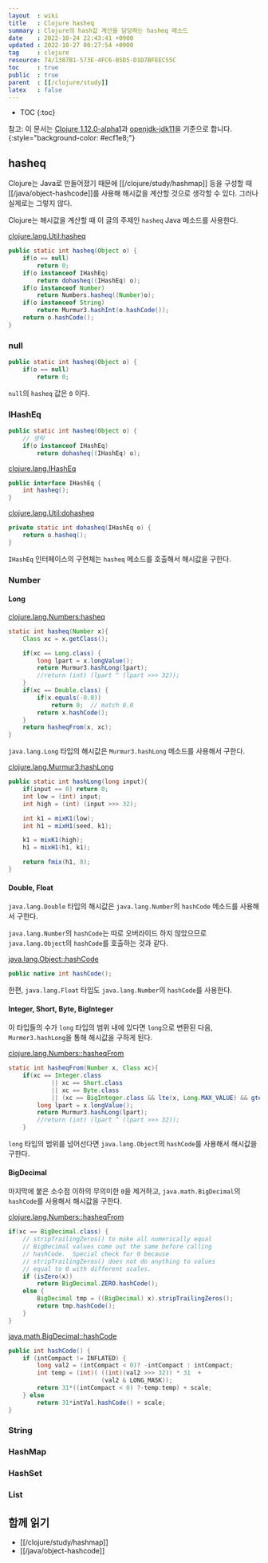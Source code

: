 ```yaml
---
layout  : wiki
title   : Clojure hasheq
summary : Clojure의 hash값 계산을 담당하는 hasheq 메소드
date    : 2022-10-24 22:43:41 +0900
updated : 2022-10-27 00:27:54 +0900
tag     : clojure
resource: 74/1387B1-573E-4FC6-B5D5-D1D7BFEEC55C
toc     : true
public  : true
parent  : [[/clojure/study]]
latex   : false
---
```

* TOC
{:toc}

>
참고: 이 문서는 [Clojure 1.12.0-alpha1]( https://github.com/clojure/clojure/tree/clojure-1.12.0-alpha1 )과 [openjdk-jdk11](https://github.com/AdoptOpenJDK/openjdk-jdk11 )을 기준으로 합니다.
{:style="background-color: #ecf1e8;"}

## hasheq

Clojure는 Java로 만들어졌기 때문에 [[/clojure/study/hashmap]] 등을 구성할 때 [[/java/object-hashcode]]를 사용해 해시값을 계산할 것으로 생각할 수 있다.
그러나 실제로는 그렇지 않다.

Clojure는 해시값을 계산할 때 이 글의 주제인 `hasheq` Java 메소드를 사용한다.

[clojure.lang.Util:hasheq]( https://github.com/clojure/clojure/blob/clojure-1.12.0-alpha1/src/jvm/clojure/lang/Util.java#L164-L174 )

```java
public static int hasheq(Object o) {
    if(o == null)
        return 0;
    if(o instanceof IHashEq)
        return dohasheq((IHashEq) o);
    if(o instanceof Number)
        return Numbers.hasheq((Number)o);
    if(o instanceof String)
        return Murmur3.hashInt(o.hashCode());
    return o.hashCode();
}
```

### null

```java
public static int hasheq(Object o) {
    if(o == null)
        return 0;
```

`null`의 `hasheq` 값은 `0` 이다.

### IHashEq

```java
public static int hasheq(Object o) {
    // 생략
    if(o instanceof IHashEq)
        return dohasheq((IHashEq) o);
```

[clojure.lang.IHashEq]( https://github.com/clojure/clojure/blob/clojure-1.12.0-alpha1/src/jvm/clojure/lang/IHashEq.java )

```java
public interface IHashEq {
    int hasheq();
}
```

[clojure.lang.Util:dohasheq]( https://github.com/clojure/clojure/blob/clojure-1.12.0-alpha1/src/jvm/clojure/lang/Util.java#L176-L178 )

```java
private static int dohasheq(IHashEq o) {
    return o.hasheq();
}
```

`IHashEq` 인터페이스의 구현체는 `hasheq` 메소드를 호출해서 해시값을 구한다.

### Number

#### Long

[clojure.lang.Numbers:hasheq]( https://github.com/clojure/clojure/blob/clojure-1.12.0-alpha1/src/jvm/clojure/lang/Numbers.java#L1151-L1167 )

```java
static int hasheq(Number x){
    Class xc = x.getClass();

    if(xc == Long.class) {
        long lpart = x.longValue();
        return Murmur3.hashLong(lpart);
        //return (int) (lpart ^ (lpart >>> 32));
    }
    if(xc == Double.class) {
        if(x.equals(-0.0))
            return 0;  // match 0.0
        return x.hashCode();
    }
    return hasheqFrom(x, xc);
}
```

`java.lang.Long` 타입의 해시값은 `Murmur3.hashLong` 메소드를 사용해서 구한다.

[clojure.lang.Murmur3:hashLong]( https://github.com/clojure/clojure/blob/clojure-1.12.0-alpha1/src/jvm/clojure/lang/Murmur3.java#L58-L70 )

```java
public static int hashLong(long input){
    if(input == 0) return 0;
    int low = (int) input;
    int high = (int) (input >>> 32);

    int k1 = mixK1(low);
    int h1 = mixH1(seed, k1);

    k1 = mixK1(high);
    h1 = mixH1(h1, k1);

    return fmix(h1, 8);
}
```

#### Double, Float

`java.lang.Double` 타입의 해시값은 `java.lang.Number`의 `hashCode` 메소드를 사용해서 구한다.

`java.lang.Number`의 `hashCode`는 따로 오버라이드 하지 않았으므로 `java.lang.Object`의 `hashCode`를 호출하는 것과 같다.

[java.lang.Object::hashCode]( https://github.com/AdoptOpenJDK/openjdk-jdk11/blob/master/src/java.base/share/classes/java/lang/Object.java#L109 )

```java
public native int hashCode();
```

한편, `java.lang.Float` 타입도 `java.lang.Number`의 `hashCode`를 사용한다.


#### Integer, Short, Byte, BigInteger

이 타입들의 수가 `long` 타입의 범위 내에 있다면 `long`으로 변환된 다음, `Murmer3.hashLong`을 통해 해시값을 구하게 된다.

[clojure.lang.Numbers::hasheqFrom]( https://github.com/clojure/clojure/blob/clojure-1.12.0-alpha1/src/jvm/clojure/lang/Numbers.java#L1118-L1148 )

```java
static int hasheqFrom(Number x, Class xc){
    if(xc == Integer.class
            || xc == Short.class
            || xc == Byte.class
            || (xc == BigInteger.class && lte(x, Long.MAX_VALUE) && gte(x,Long.MIN_VALUE))) {
        long lpart = x.longValue();
        return Murmur3.hashLong(lpart);
        //return (int) (lpart ^ (lpart >>> 32));
    }
```

`long` 타입의 범위를 넘어선다면 `java.lang.Object`의 `hashCode`를 사용해서 해시값을 구한다.


#### BigDecimal

마지막에 붙은 소수점 이하의 무의미한 `0`을 제거하고, `java.math.BigDecimal`의 `hashCode`를 사용해서 해시값을 구한다.

[clojure.lang.Numbers::hasheqFrom]( https://github.com/clojure/clojure/blob/clojure-1.12.0-alpha1/src/jvm/clojure/lang/Numbers.java#L1118-L1148 )

```java
if(xc == BigDecimal.class) {
    // stripTrailingZeros() to make all numerically equal
    // BigDecimal values come out the same before calling
    // hashCode.  Special check for 0 because
    // stripTrailingZeros() does not do anything to values
    // equal to 0 with different scales.
    if (isZero(x))
        return BigDecimal.ZERO.hashCode();
    else {
        BigDecimal tmp = ((BigDecimal) x).stripTrailingZeros();
        return tmp.hashCode();
    }
}
```

[java.math.BigDecimal::hashCode]( https://github.com/AdoptOpenJDK/openjdk-jdk11/blob/master/src/java.base/share/classes/java/math/BigDecimal.java#L3110-L3118 )

```java
public int hashCode() {
    if (intCompact != INFLATED) {
        long val2 = (intCompact < 0)? -intCompact : intCompact;
        int temp = (int)( ((int)(val2 >>> 32)) * 31  +
                          (val2 & LONG_MASK));
        return 31*((intCompact < 0) ?-temp:temp) + scale;
    } else
        return 31*intVal.hashCode() + scale;
}
```

### String


### HashMap

### HashSet

### List


## 함께 읽기

- [[/clojure/study/hashmap]]
- [[/java/object-hashcode]]

